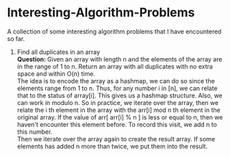 # Interesting-Algorithm-Problems
A collection of some interesting algorithm problems that I have encountered so far.
1. Find all duplicates in an array <br />
    <b> Question: </b> Given an array with length n and the elements of the array are in the range of 1 to n. Return an array with all duplicates with no extra space and within O(n) time. <br />
    The idea is to encode the array as a hashmap, we can do so since the elements range from 1 to n. Thus, for any number i in [n], we can relate that to the status of array[i]. This gives us a hashmap structure. Also, we can work in modulo n. So in practice, we iterate over the array, then we relate the i th element in  the array with the arr[i] mod n th element in the original array. If the value of arr[ arr[i] % n ] is less or equal to n, then we haven't encounter this element before. To record this visit, we add n to this number. <br />
    Then we iterate over the array again to create the result array. If some elements has added n more than twice, we put them into the result. 
